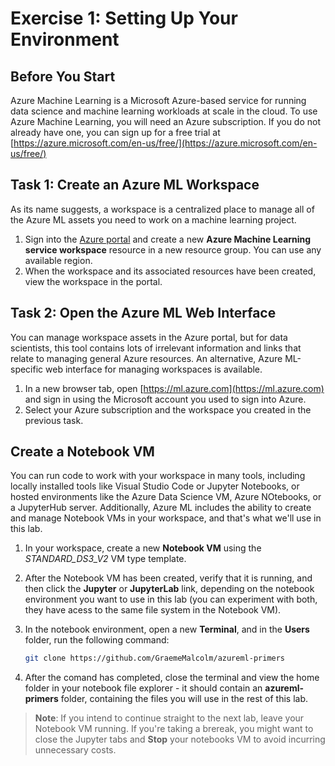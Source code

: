 # Exercise 1: Setting Up Your Environment

## Before You Start

Azure Machine Learning is a Microsoft Azure-based service for running data science and machine learning workloads at scale in the cloud. To use Azure Machine Learning, you will need an Azure subscription. If you do not already have one, you can sign up for a free trial at [https://azure.microsoft.com/en-us/free/](https://azure.microsoft.com/en-us/free/)

## Task 1: Create an Azure ML Workspace

As its name suggests, a workspace is a centralized place to manage all of the Azure ML assets you need to work on a machine learning project.

1. Sign into the [Azure portal](https://portal.azure.com) and create a new **Azure Machine Learning service workspace** resource in a new resource group. You can use any available region.
2. When the workspace and its associated resources have been created, view the workspace in the portal.

## Task 2: Open the Azure ML Web Interface

You can manage workspace assets in the Azure portal, but for data scientists, this tool contains lots of irrelevant information and links that relate to managing general Azure resources. An alternative, Azure ML-specific web interface for managing workspaces is available.

1. In a new browser tab, open [https://ml.azure.com](https://ml.azure.com) and sign in using the Microsoft account you used to sign into Azure.
2. Select your Azure subscription and the workspace you created in the previous task.

## Create a Notebook VM

You can run code to work with your workspace in many tools, including locally installed tools like Visual Studio Code or Jupyter Notebooks, or hosted environments like the Azure Data Science VM, Azure NOtebooks, or a JupyterHub server. Additionally, Azure ML includes the ability to create and manage Notebook VMs in your workspace, and that's what we'll use in this lab.

1. In your workspace, create a new **Notebook VM** using the *STANDARD_DS3_V2* VM type template.
2. After the Notebook VM has been created, verify that it is running, and then click the **Jupyter** or **JupyterLab** link, depending on the notebook environment you want to use in this lab (you can experiment with both, they have acess to the same file system in the Notebook VM).
3. In the notebook environment, open a new **Terminal**, and in the **Users** folder, run the following command:

    ```bash
    git clone https://github.com/GraemeMalcolm/azureml-primers
    ```

4. After the comand has completed, close the terminal and view the home folder in your notebook file explorer - it should contain an **azureml-primers** folder, containing the files you will use in the rest of this lab.

> **Note**: If you intend to continue straight to the next lab, leave your Notebook VM running. If you're taking a brereak, you might want to close the Jupyter tabs and **Stop** your notebooks VM to avoid incurring unnecessary costs.
